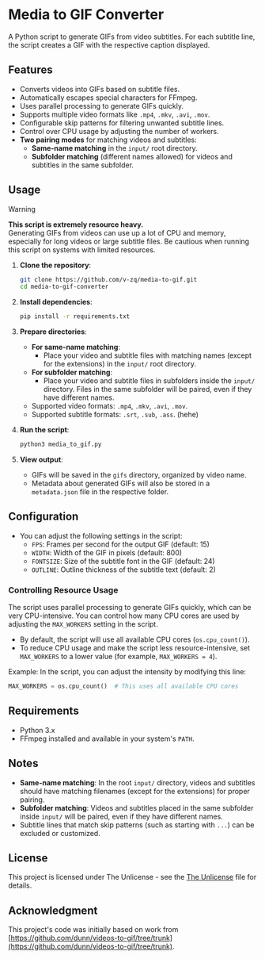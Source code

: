 # Media to GIF Converter

A Python script to generate GIFs from video subtitles. For each subtitle line, the script creates a GIF with the respective caption displayed.

## Features
- Converts videos into GIFs based on subtitle files.
- Automatically escapes special characters for FFmpeg.
- Uses parallel processing to generate GIFs quickly.
- Supports multiple video formats like `.mp4`, `.mkv`, `.avi`, `.mov`.
- Configurable skip patterns for filtering unwanted subtitle lines.
- Control over CPU usage by adjusting the number of workers.
- **Two pairing modes** for matching videos and subtitles:
  - **Same-name matching** in the `input/` root directory.
  - **Subfolder matching** (different names allowed) for videos and subtitles in the same subfolder.

## Usage

> [!WARNING]  
> **This script is extremely resource heavy.**  
> Generating GIFs from videos can use up a lot of CPU and memory, especially for long videos or large subtitle files. Be cautious when running this script on systems with limited resources.

1. **Clone the repository**:
    ```bash
    git clone https://github.com/v-zq/media-to-gif.git
    cd media-to-gif-converter
    ```

2. **Install dependencies**:
    ```bash
    pip install -r requirements.txt
    ```

3. **Prepare directories**:
    - **For same-name matching**:
      - Place your video and subtitle files with matching names (except for the extensions) in the `input/` root directory.
    - **For subfolder matching**:
      - Place your video and subtitle files in subfolders inside the `input/` directory. Files in the same subfolder will be paired, even if they have different names.
    - Supported video formats: `.mp4`, `.mkv`, `.avi`, `.mov`.
    - Supported subtitle formats: `.srt`, `.sub`, `.ass`. (hehe)

4. **Run the script**:
    ```bash
    python3 media_to_gif.py
    ```

5. **View output**:
    - GIFs will be saved in the `gifs` directory, organized by video name.
    - Metadata about generated GIFs will also be stored in a `metadata.json` file in the respective folder.

## Configuration

- You can adjust the following settings in the script:
    - `FPS`: Frames per second for the output GIF (default: 15)
    - `WIDTH`: Width of the GIF in pixels (default: 800)
    - `FONTSIZE`: Size of the subtitle font in the GIF (default: 24)
    - `OUTLINE`: Outline thickness of the subtitle text (default: 2)

### Controlling Resource Usage

The script uses parallel processing to generate GIFs quickly, which can be very CPU-intensive. You can control how many CPU cores are used by adjusting the `MAX_WORKERS` setting in the script.

- By default, the script will use all available CPU cores (`os.cpu_count()`).
- To reduce CPU usage and make the script less resource-intensive, set `MAX_WORKERS` to a lower value (for example, `MAX_WORKERS = 4`).

Example: In the script, you can adjust the intensity by modifying this line:
```python
MAX_WORKERS = os.cpu_count()  # This uses all available CPU cores
```

## Requirements

- Python 3.x
- FFmpeg installed and available in your system's `PATH`.

## Notes
- **Same-name matching**: In the root `input/` directory, videos and subtitles should have matching filenames (except for the extensions) for proper pairing.
- **Subfolder matching**: Videos and subtitles placed in the same subfolder inside `input/` will be paired, even if they have different names.
- Subtitle lines that match skip patterns (such as starting with `...`) can be excluded or customized.

## License

This project is licensed under The Unlicense - see the [The Unlicense](LICENSE) file for details.

## Acknowledgment

This project's code was initially based on work from [https://github.com/dunn/videos-to-gif/tree/trunk](https://github.com/dunn/videos-to-gif/tree/trunk).